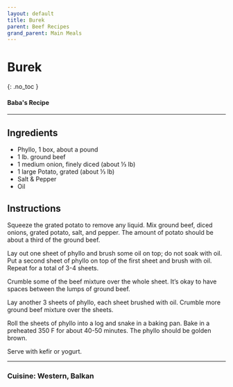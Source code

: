 ```yaml
---
layout: default
title: Burek
parent: Beef Recipes
grand_parent: Main Meals
---
```


# Burek
{: .no_toc }

#### Baba's Recipe

---

## Ingredients
<ul>
	<li>Phyllo, 1 box, about a pound</li>
	<li>1 lb. ground beef</li>
	<li>1 medium onion, finely diced (about ⅓ lb)</li>
	<li>1 large Potato, grated (about ⅓ lb)</li>
	<li>Salt & Pepper</li>
	<li>Oil</li>
</ul>

## Instructions

Squeeze the grated potato to remove any liquid. Mix ground beef, diced onions, grated potato, salt, and pepper. The amount of potato should be about a third of the ground beef. 

Lay out one sheet of phyllo and brush some oil on top; do not soak with oil. Put a second sheet of phyllo on top of the first sheet and brush with oil. Repeat for a total of 3-4 sheets. 

Crumble some of the beef mixture over the whole sheet. It’s okay to have spaces between the lumps of ground beef. 

Lay another 3 sheets of phyllo, each sheet brushed with oil. Crumble more ground beef mixture over the sheets. 

Roll the sheets of phyllo into a log and snake in a baking pan. Bake in a preheated 350 F for about 40-50 minutes. The phyllo should be golden brown. 

Serve with kefir or yogurt.

--- 

### Cuisine: Western, Balkan